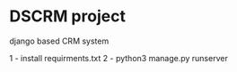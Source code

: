 # DSCRM project

django based CRM system 

1 - install requirments.txt
2 - python3 manage.py runserver
